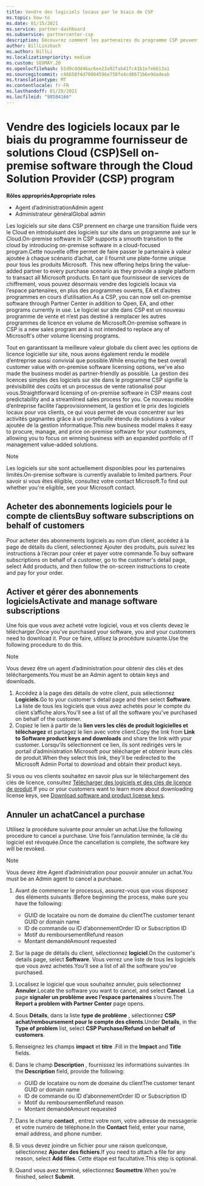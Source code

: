 ```yaml
---
title: Vendre des logiciels locaux par le biais de CSP
ms.topic: how-to
ms.date: 01/15/2021
ms.service: partner-dashboard
ms.subservice: partnercenter-csp
description: Découvrez comment les partenaires du programme CSP peuvent acheter, gérer, vendre et annuler des abonnements logiciels locaux pour le compte de clients dans l’espace partenaires.
author: BillLinzbach
ms.author: BillLi
ms.localizationpriority: medium
ms.custom: SEOMAY.20
ms.openlocfilehash: b1d9cddd46ac6ee23a92fab41fc41b1e7eb613a1
ms.sourcegitcommit: c46658f4d70004596e758fe4cd8671b6e9dadeab
ms.translationtype: MT
ms.contentlocale: fr-FR
ms.lasthandoff: 01/20/2021
ms.locfileid: "98584166"
---
```

# <a name="sell-on-premise-software-through-the-cloud-solution-provider-csp-program"></a><span data-ttu-id="b9e12-103">Vendre des logiciels locaux par le biais du programme fournisseur de solutions Cloud (CSP)</span><span class="sxs-lookup"><span data-stu-id="b9e12-103">Sell on-premise software through the Cloud Solution Provider (CSP) program</span></span>

<span data-ttu-id="b9e12-104">**Rôles appropriés**</span><span class="sxs-lookup"><span data-stu-id="b9e12-104">**Appropriate roles**</span></span>

- <span data-ttu-id="b9e12-105">Agent d’administration</span><span class="sxs-lookup"><span data-stu-id="b9e12-105">Admin agent</span></span>
- <span data-ttu-id="b9e12-106">Administrateur général</span><span class="sxs-lookup"><span data-stu-id="b9e12-106">Global admin</span></span>

<span data-ttu-id="b9e12-107">Les logiciels sur site dans CSP prennent en charge une transition fluide vers le Cloud en introduisant des logiciels sur site dans un programme axé sur le Cloud.</span><span class="sxs-lookup"><span data-stu-id="b9e12-107">On-premise software in CSP supports a smooth transition to the cloud by introducing on-premise software in a cloud-focused program.</span></span><span data-ttu-id="b9e12-108">Cette nouvelle offre permet de faire passer le partenaire à valeur ajoutée à chaque scénario d’achat, car il fournit une plate-forme unique pour tous les produits Microsoft.</span><span class="sxs-lookup"><span data-stu-id="b9e12-108">  This new offering helps bring the value-added partner to every purchase scenario as they provide a single platform to transact all Microsoft products.</span></span> <span data-ttu-id="b9e12-109">En tant que fournisseur de services de chiffrement, vous pouvez désormais vendre des logiciels locaux via l’espace partenaires, en plus des programmes ouverts, EA et d’autres programmes en cours d’utilisation.</span><span class="sxs-lookup"><span data-stu-id="b9e12-109">As a CSP, you can now sell on-premise software through Partner Center in addition to Open, EA, and other programs currently in use.</span></span> <span data-ttu-id="b9e12-110">Le logiciel sur site dans CSP est un nouveau programme de vente et n’est pas destiné à remplacer les autres programmes de licence en volume de Microsoft.</span><span class="sxs-lookup"><span data-stu-id="b9e12-110">On-premise software in CSP is a new sales program and is not intended to replace any of Microsoft's other volume licensing programs.</span></span> 
 
<span data-ttu-id="b9e12-111">Tout en garantissant la meilleure valeur globale du client avec les options de licence logicielle sur site, nous avons également rendu le modèle d’entreprise aussi convivial que possible.</span><span class="sxs-lookup"><span data-stu-id="b9e12-111">While ensuring the best overall customer value with on-premise software licensing options, we've also made the business model as partner-friendly as possible.</span></span> <span data-ttu-id="b9e12-112">La gestion des licences simples des logiciels sur site dans le programme CSP signifie la prévisibilité des coûts et un processus de vente rationalisé pour vous.</span><span class="sxs-lookup"><span data-stu-id="b9e12-112">Straightforward licensing of on-premise software in CSP means cost predictability and a streamlined sales process for you.</span></span> <span data-ttu-id="b9e12-113">Ce nouveau modèle d’entreprise facilite l’approvisionnement, la gestion et le prix des logiciels locaux pour vos clients, ce qui vous permet de vous concentrer sur les activités gagnantes grâce à un portefeuille étendu de solutions à valeur ajoutée de la gestion informatique.</span><span class="sxs-lookup"><span data-stu-id="b9e12-113">This new business model makes it easy to procure, manage, and price on-premise software for your customers, allowing you to focus on winning business with an expanded portfolio of IT management value-added solutions.</span></span> 

>[!NOTE]
><span data-ttu-id="b9e12-114">Les logiciels sur site sont actuellement disponibles pour les partenaires limités.</span><span class="sxs-lookup"><span data-stu-id="b9e12-114">On-premise software is currently available to limited partners.</span></span> <span data-ttu-id="b9e12-115">Pour savoir si vous êtes éligible, consultez votre contact Microsoft.</span><span class="sxs-lookup"><span data-stu-id="b9e12-115">To find out whether you're eligible, see your Microsoft contact.</span></span> 


## <a name="buy-software-subscriptions-on-behalf-of-customers"></a><span data-ttu-id="b9e12-116">Acheter des abonnements logiciels pour le compte de clients</span><span class="sxs-lookup"><span data-stu-id="b9e12-116">Buy software subscriptions on behalf of customers</span></span>

<span data-ttu-id="b9e12-117">Pour acheter des abonnements logiciels au nom d’un client, accédez à la page de détails du client, sélectionnez Ajouter des produits, puis suivez les instructions à l’écran pour créer et payer votre commande.</span><span class="sxs-lookup"><span data-stu-id="b9e12-117">To buy software subscriptions on behalf of a customer, go to the customer's detail page, select Add products, and then follow the on-screen instructions to create and pay for your order.</span></span>

## <a name="activate-and-manage-software-subscriptions"></a><span data-ttu-id="b9e12-118">Activer et gérer des abonnements logiciels</span><span class="sxs-lookup"><span data-stu-id="b9e12-118">Activate and manage software subscriptions</span></span>

<span data-ttu-id="b9e12-119">Une fois que vous avez acheté votre logiciel, vous et vos clients devez le télécharger.</span><span class="sxs-lookup"><span data-stu-id="b9e12-119">Once you've purchased your software, you and your customers need to download it.</span></span> <span data-ttu-id="b9e12-120">Pour ce faire, utilisez la procédure suivante.</span><span class="sxs-lookup"><span data-stu-id="b9e12-120">Use the following procedure to do this.</span></span> 

>[!NOTE]
><span data-ttu-id="b9e12-121">Vous devez être un agent d’administration pour obtenir des clés et des téléchargements.</span><span class="sxs-lookup"><span data-stu-id="b9e12-121">You must be an Admin agent to obtain keys and downloads.</span></span>

1. <span data-ttu-id="b9e12-122">Accédez à la page des détails de votre client, puis sélectionnez **Logiciels**.</span><span class="sxs-lookup"><span data-stu-id="b9e12-122">Go to your customer's detail page and then select **Software**.</span></span> <span data-ttu-id="b9e12-123">La liste de tous les logiciels que vous avez achetés pour le compte du client s’affiche alors.</span><span class="sxs-lookup"><span data-stu-id="b9e12-123">You'll see a list of all the software you've purchased on behalf of the customer.</span></span>
2. <span data-ttu-id="b9e12-124">Copiez le lien à partir de la **lien vers les clés de produit logicielles et téléchargez** et partagez le lien avec votre client.</span><span class="sxs-lookup"><span data-stu-id="b9e12-124">Copy the link from **Link to Software product keys and downloads** and share the link with your customer.</span></span> <span data-ttu-id="b9e12-125">Lorsqu’ils sélectionnent ce lien, ils sont redirigés vers le portail d’administration Microsoft pour télécharger et obtenir leurs clés de produit.</span><span class="sxs-lookup"><span data-stu-id="b9e12-125">When they select this link, they'll be redirected to the Microsoft Admin Portal to download and obtain their product keys.</span></span>

<span data-ttu-id="b9e12-126">Si vous ou vos clients souhaitez en savoir plus sur le téléchargement des clés de licence, consultez [Télécharger des logiciels et des clés de licence de produit](https://go.microsoft.com/fwlink/p/?linkid=2152525).</span><span class="sxs-lookup"><span data-stu-id="b9e12-126">If you or your customers want to learn more about downloading license keys, see [Download software and product license keys](https://go.microsoft.com/fwlink/p/?linkid=2152525).</span></span>

## <a name="cancel-a-purchase"></a><span data-ttu-id="b9e12-127">Annuler un achat</span><span class="sxs-lookup"><span data-stu-id="b9e12-127">Cancel a purchase</span></span>

<span data-ttu-id="b9e12-128">Utilisez la procédure suivante pour annuler un achat.</span><span class="sxs-lookup"><span data-stu-id="b9e12-128">Use the following procedure to cancel a purchase.</span></span> <span data-ttu-id="b9e12-129">Une fois l’annulation terminée, la clé du logiciel est révoquée.</span><span class="sxs-lookup"><span data-stu-id="b9e12-129">Once the cancellation is complete, the software key will be revoked.</span></span> 

>[!NOTE]
><span data-ttu-id="b9e12-130">Vous devez être Agent d’administration pour pouvoir annuler un achat.</span><span class="sxs-lookup"><span data-stu-id="b9e12-130">You must be an Admin agent to cancel a purchase.</span></span> 

1.  <span data-ttu-id="b9e12-131">Avant de commencer le processus, assurez-vous que vous disposez des éléments suivants :</span><span class="sxs-lookup"><span data-stu-id="b9e12-131">Before beginning the process, make sure you have the following:</span></span> 
    - <span data-ttu-id="b9e12-132">GUID de locataire ou nom de domaine du client</span><span class="sxs-lookup"><span data-stu-id="b9e12-132">The customer tenant GUID or domain name</span></span>
    - <span data-ttu-id="b9e12-133">ID de commande ou ID d’abonnement</span><span class="sxs-lookup"><span data-stu-id="b9e12-133">Order ID or Subscription ID</span></span>
    - <span data-ttu-id="b9e12-134">Motif du remboursement</span><span class="sxs-lookup"><span data-stu-id="b9e12-134">Refund reason</span></span>
    - <span data-ttu-id="b9e12-135">Montant demandé</span><span class="sxs-lookup"><span data-stu-id="b9e12-135">Amount requested</span></span>

2.  <span data-ttu-id="b9e12-136">Sur la page de détails du client, sélectionnez **logiciel**.</span><span class="sxs-lookup"><span data-stu-id="b9e12-136">On the customer's details page, select **Software**.</span></span> <span data-ttu-id="b9e12-137">Vous verrez une liste de tous les logiciels que vous avez achetés.</span><span class="sxs-lookup"><span data-stu-id="b9e12-137">You'll see a list of all the software you've purchased.</span></span> 

3.  <span data-ttu-id="b9e12-138">Localisez le logiciel que vous souhaitez annuler, puis sélectionnez **Annuler**.</span><span class="sxs-lookup"><span data-stu-id="b9e12-138">Locate the software you want to cancel, and select **Cancel**.</span></span> <span data-ttu-id="b9e12-139">La page **signaler un problème avec l’espace partenaires** s’ouvre.</span><span class="sxs-lookup"><span data-stu-id="b9e12-139">The **Report a problem with Partner Center** page opens.</span></span> 

4.  <span data-ttu-id="b9e12-140">Sous **Détails**, dans la liste **type de problème** , sélectionnez **CSP achat/remboursement pour le compte des clients**.</span><span class="sxs-lookup"><span data-stu-id="b9e12-140">Under **Details**, in the **Type of problem** list, select **CSP Purchase/Refund on behalf of customers**.</span></span>

5.  <span data-ttu-id="b9e12-141">Renseignez les champs **impact** et **titre** .</span><span class="sxs-lookup"><span data-stu-id="b9e12-141">Fill in the **Impact** and **Title** fields.</span></span> 

6.  <span data-ttu-id="b9e12-142">Dans le champ **Description** , fournissez les informations suivantes :</span><span class="sxs-lookup"><span data-stu-id="b9e12-142">In the **Description** field, provide the following:</span></span> 
    -   <span data-ttu-id="b9e12-143">GUID de locataire ou nom de domaine du client</span><span class="sxs-lookup"><span data-stu-id="b9e12-143">The customer tenant GUID or domain name</span></span>
    -   <span data-ttu-id="b9e12-144">ID de commande ou ID d’abonnement</span><span class="sxs-lookup"><span data-stu-id="b9e12-144">Order ID or Subscription ID</span></span>
    -   <span data-ttu-id="b9e12-145">Motif du remboursement</span><span class="sxs-lookup"><span data-stu-id="b9e12-145">Refund reason</span></span>
    -   <span data-ttu-id="b9e12-146">Montant demandé</span><span class="sxs-lookup"><span data-stu-id="b9e12-146">Amount requested</span></span>

7.  <span data-ttu-id="b9e12-147">Dans le champ **contact** , entrez votre nom, votre adresse de messagerie et votre numéro de téléphone.</span><span class="sxs-lookup"><span data-stu-id="b9e12-147">In the **Contact** field, enter your name, email address, and phone number.</span></span> 

8.  <span data-ttu-id="b9e12-148">Si vous devez joindre un fichier pour une raison quelconque, sélectionnez **Ajouter des fichiers**.</span><span class="sxs-lookup"><span data-stu-id="b9e12-148">If you need to attach a file for any reason, select **Add files**.</span></span> <span data-ttu-id="b9e12-149">Cette étape est facultative.</span><span class="sxs-lookup"><span data-stu-id="b9e12-149">This step is optional.</span></span> 

9.  <span data-ttu-id="b9e12-150">Quand vous avez terminé, sélectionnez **Soumettre**.</span><span class="sxs-lookup"><span data-stu-id="b9e12-150">When you're finished, select **Submit**.</span></span>
